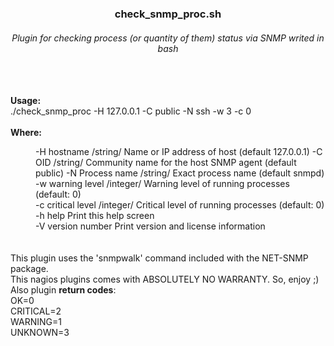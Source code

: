 <H3 align=center>check_snmp_proc.sh</H3>
<H6 align=center>Plugin for checking process (or quantity of them) status via SNMP writed in bash </H6>
<br>
<br align=left><b>Usage:</b>
<br align=left>./check_snmp_proc -H 127.0.0.1 -C public -N ssh -w 3 -c 0
<br>
<br><b>Where:</b>
<p><dd>  -H hostname /string/
     Name or IP address of host (default 127.0.0.1)
  -C OID /string/
     Community name for the host SNMP agent (default public)
  -N Process name /string/
     Exact process name (default snmpd)
  -w warning level /integer/
     Warning level of running processes (default: 0)
<br>  -c critical level /integer/
     Critical level of running processes (default: 0)
<br>  -h help
     Print this help screen
<br>  -V version number
     Print version and license information </dd>
<br>
<br>  This plugin uses the 'snmpwalk' command included with the NET-SNMP package.
<br>  This nagios plugins comes with ABSOLUTELY NO WARRANTY. So, enjoy ;)
<br>Also plugin <b>return codes</b>:
<br> OK=0
<br>CRITICAL=2
<br>WARNING=1
<br>UNKNOWN=3
